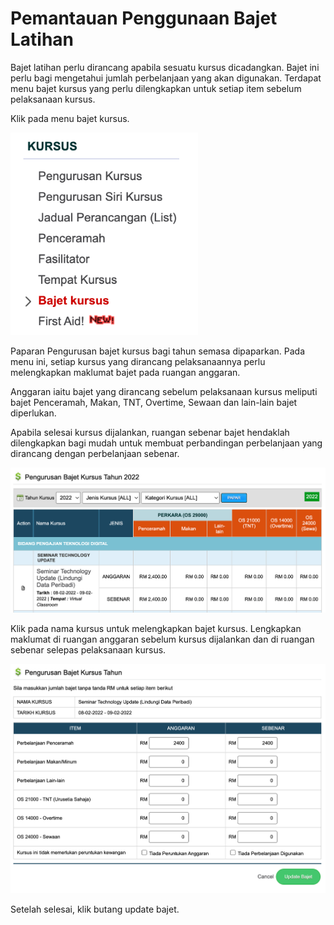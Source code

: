 # Pemantauan Penggunaan Bajet Latihan

Bajet latihan perlu dirancang apabila sesuatu kursus dicadangkan. Bajet ini perlu bagi mengetahui jumlah perbelanjaan yang akan digunakan. Terdapat menu bajet kursus yang perlu dilengkapkan untuk setiap item sebelum pelaksanaan kursus.

Klik pada menu bajet kursus.

<img alt='menu bajet' src='../img/bajet/bajet_kursus.png' width='300px'>

Paparan Pengurusan bajet kursus bagi tahun semasa dipaparkan. Pada menu ini, setiap kursus yang dirancang pelaksanaannya perlu melengkapkan maklumat bajet pada ruangan anggaran.

Anggaran iaitu bajet yang dirancang sebelum pelaksanaan kursus meliputi bajet Penceramah, Makan, TNT, Overtime, Sewaan dan lain-lain bajet diperlukan. 

Apabila selesai kursus dijalankan, ruangan sebenar bajet hendaklah dilengkapkan bagi mudah untuk membuat perbandingan perbelanjaan yang dirancang dengan perbelanjaan sebenar.

![alt pengurusan_bajet](img/bajet/pengurusan_bajet.png)

Klik pada nama kursus untuk melengkapkan bajet kursus.  Lengkapkan maklumat di ruangan anggaran sebelum kursus dijalankan dan di ruangan sebenar selepas pelaksanaan kursus.

![maklumat_bajet](img/bajet/maklumat_bajet.png)

Setelah selesai, klik butang update bajet.

